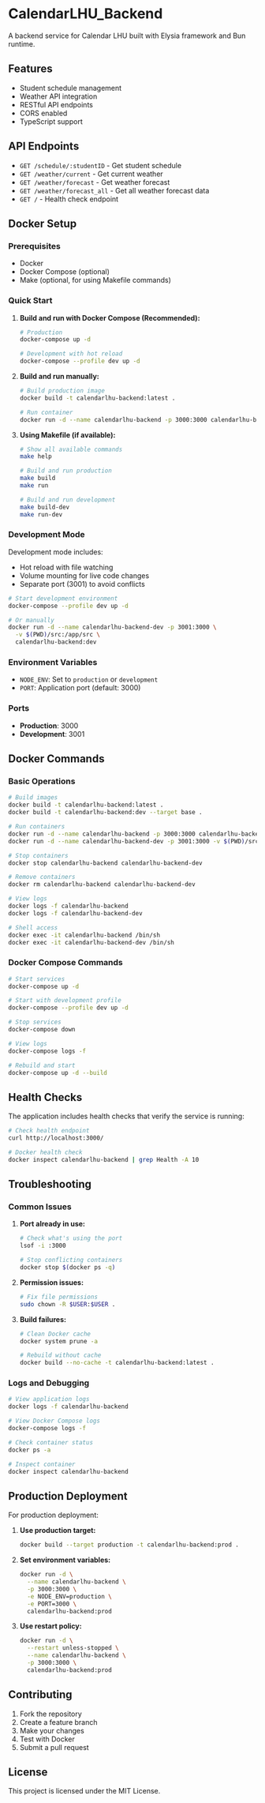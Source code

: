 # CalendarLHU_Backend

A backend service for Calendar LHU built with Elysia framework and Bun runtime.

## Features

- Student schedule management
- Weather API integration
- RESTful API endpoints
- CORS enabled
- TypeScript support

## API Endpoints

- `GET /schedule/:studentID` - Get student schedule
- `GET /weather/current` - Get current weather
- `GET /weather/forecast` - Get weather forecast
- `GET /weather/forecast_all` - Get all weather forecast data
- `GET /` - Health check endpoint

## Docker Setup

### Prerequisites

- Docker
- Docker Compose (optional)
- Make (optional, for using Makefile commands)

### Quick Start

1. **Build and run with Docker Compose (Recommended):**
   ```bash
   # Production
   docker-compose up -d
   
   # Development with hot reload
   docker-compose --profile dev up -d
   ```

2. **Build and run manually:**
   ```bash
   # Build production image
   docker build -t calendarlhu-backend:latest .
   
   # Run container
   docker run -d --name calendarlhu-backend -p 3000:3000 calendarlhu-backend:latest
   ```

3. **Using Makefile (if available):**
   ```bash
   # Show all available commands
   make help
   
   # Build and run production
   make build
   make run
   
   # Build and run development
   make build-dev
   make run-dev
   ```

### Development Mode

Development mode includes:
- Hot reload with file watching
- Volume mounting for live code changes
- Separate port (3001) to avoid conflicts

```bash
# Start development environment
docker-compose --profile dev up -d

# Or manually
docker run -d --name calendarlhu-backend-dev -p 3001:3000 \
  -v $(PWD)/src:/app/src \
  calendarlhu-backend:dev
```

### Environment Variables

- `NODE_ENV`: Set to `production` or `development`
- `PORT`: Application port (default: 3000)

### Ports

- **Production**: 3000
- **Development**: 3001

## Docker Commands

### Basic Operations

```bash
# Build images
docker build -t calendarlhu-backend:latest .
docker build -t calendarlhu-backend:dev --target base .

# Run containers
docker run -d --name calendarlhu-backend -p 3000:3000 calendarlhu-backend:latest
docker run -d --name calendarlhu-backend-dev -p 3001:3000 -v $(PWD)/src:/app/src calendarlhu-backend:dev

# Stop containers
docker stop calendarlhu-backend calendarlhu-backend-dev

# Remove containers
docker rm calendarlhu-backend calendarlhu-backend-dev

# View logs
docker logs -f calendarlhu-backend
docker logs -f calendarlhu-backend-dev

# Shell access
docker exec -it calendarlhu-backend /bin/sh
docker exec -it calendarlhu-backend-dev /bin/sh
```

### Docker Compose Commands

```bash
# Start services
docker-compose up -d

# Start with development profile
docker-compose --profile dev up -d

# Stop services
docker-compose down

# View logs
docker-compose logs -f

# Rebuild and start
docker-compose up -d --build
```

## Health Checks

The application includes health checks that verify the service is running:

```bash
# Check health endpoint
curl http://localhost:3000/

# Docker health check
docker inspect calendarlhu-backend | grep Health -A 10
```

## Troubleshooting

### Common Issues

1. **Port already in use:**
   ```bash
   # Check what's using the port
   lsof -i :3000
   
   # Stop conflicting containers
   docker stop $(docker ps -q)
   ```

2. **Permission issues:**
   ```bash
   # Fix file permissions
   sudo chown -R $USER:$USER .
   ```

3. **Build failures:**
   ```bash
   # Clean Docker cache
   docker system prune -a
   
   # Rebuild without cache
   docker build --no-cache -t calendarlhu-backend:latest .
   ```

### Logs and Debugging

```bash
# View application logs
docker logs -f calendarlhu-backend

# View Docker Compose logs
docker-compose logs -f

# Check container status
docker ps -a

# Inspect container
docker inspect calendarlhu-backend
```

## Production Deployment

For production deployment:

1. **Use production target:**
   ```bash
   docker build --target production -t calendarlhu-backend:prod .
   ```

2. **Set environment variables:**
   ```bash
   docker run -d \
     --name calendarlhu-backend \
     -p 3000:3000 \
     -e NODE_ENV=production \
     -e PORT=3000 \
     calendarlhu-backend:prod
   ```

3. **Use restart policy:**
   ```bash
   docker run -d \
     --restart unless-stopped \
     --name calendarlhu-backend \
     -p 3000:3000 \
     calendarlhu-backend:prod
   ```

## Contributing

1. Fork the repository
2. Create a feature branch
3. Make your changes
4. Test with Docker
5. Submit a pull request

## License

This project is licensed under the MIT License.
